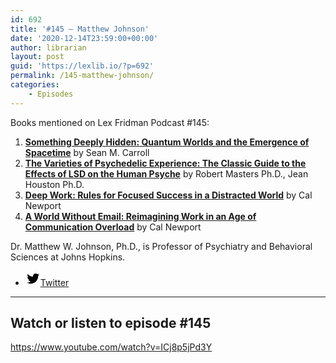 ```yaml
---
id: 692
title: '#145 – Matthew Johnson'
date: '2020-12-14T23:59:00+00:00'
author: librarian
layout: post
guid: 'https://lexlib.io/?p=692'
permalink: /145-matthew-johnson/
categories:
    - Episodes
---
```


Books mentioned on Lex Fridman Podcast #145:

1. **[Something Deeply Hidden: Quantum Worlds and the Emergence of Spacetime](https://amzn.to/3VShOgR)** by Sean M. Carroll
2. [**The Varieties of Psychedelic Experience: The Classic Guide to the Effects of LSD on the Human Psyche**](https://amzn.to/3uqtHyY) by Robert Masters Ph.D., Jean Houston Ph.D.
3. **[Deep Work: Rules for Focused Success in a Distracted World](https://amzn.to/3PgsdRD)** by Cal Newport
4. **[A World Without Email: Reimagining Work in an Age of Communication Overload](https://amzn.to/3iERnNu)** by Cal Newport

Dr. Matthew W. Johnson, Ph.D., is Professor of Psychiatry and Behavioral Sciences at Johns Hopkins.

- [<svg aria-hidden="true" focusable="false" height="24" version="1.1" viewbox="0 0 24 24" width="24" xmlns="http://www.w3.org/2000/svg"><path d="M22.23,5.924c-0.736,0.326-1.527,0.547-2.357,0.646c0.847-0.508,1.498-1.312,1.804-2.27 c-0.793,0.47-1.671,0.812-2.606,0.996C18.324,4.498,17.257,4,16.077,4c-2.266,0-4.103,1.837-4.103,4.103 c0,0.322,0.036,0.635,0.106,0.935C8.67,8.867,5.647,7.234,3.623,4.751C3.27,5.357,3.067,6.062,3.067,6.814 c0,1.424,0.724,2.679,1.825,3.415c-0.673-0.021-1.305-0.206-1.859-0.513c0,0.017,0,0.034,0,0.052c0,1.988,1.414,3.647,3.292,4.023 c-0.344,0.094-0.707,0.144-1.081,0.144c-0.264,0-0.521-0.026-0.772-0.074c0.522,1.63,2.038,2.816,3.833,2.85 c-1.404,1.1-3.174,1.756-5.096,1.756c-0.331,0-0.658-0.019-0.979-0.057c1.816,1.164,3.973,1.843,6.29,1.843 c7.547,0,11.675-6.252,11.675-11.675c0-0.178-0.004-0.355-0.012-0.531C20.985,7.47,21.68,6.747,22.23,5.924z"></path></svg><span class="wp-block-social-link-label screen-reader-text">Twitter</span>](https://twitter.com/drug_researcher)

- - - - - -

## Watch or listen to episode #145

<https://www.youtube.com/watch?v=ICj8p5jPd3Y>